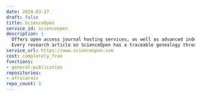 ```yaml
---
date: 2024-03-27
draft: false
title: ScienceOpen
service_id: scienceopen
description: |-
  Offers open access journal hosting services, as well as advanced indexing and promotional services that showcase customer content within the discovery platform.
  Every research article on ScienceOpen has a traceable genealogy through citations, a public peer review process, and social interaction tracked by altmetrics, which they call research "context". ScienceOpen appoints members of the research community as Collection Editors who curate articles from multiple publishers in any topic. Collections support discovery of and within research communities. All content on the platform is available for post-publication peer review by scientific members with five or more peer-reviewed publications on their ORCID, and all articles can be publicly commented on by members with one or more items.
service_url: https://www.scienceopen.com
cost: completely_free
functions:
- general-publication
repositories:
- africarxiv
repo_count: 1
---
```



